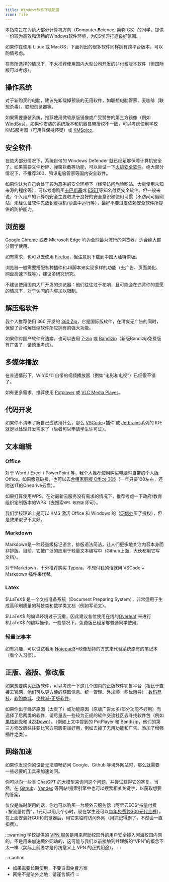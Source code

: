 ```yaml
---
title: Windows软件环境配置
icon: file
---
```


本指南旨在为绝大部分计算机方向（**C**omputer **S**cience, 简称 CS）的同学，提供一份较为高效和流畅的Windows软件环境，为CS学习打造良好氛围。

如果你在使用 Liuux 或 MacOS，下面列出的很多软件同样拥有跨平台版本，可以酌情考虑。

在有所选择的情况下，不太推荐使用国内大型公司开发的非付费版本软件（但国际版可以考虑）。

## 操作系统

对于新购买的电脑，建议先卸载掉预装的无用软件，如联想电脑管家、麦咖啡（联想杀毒）、联想浏览器等。

如果需要重装系统，推荐使用微软原版镜像或广受赞誉的第三方镜像（例如 [WindSys](https://windsys.win/)）。如果你安装的系统版本和机器自带授权不一致，可以考虑使用学校KMS服务器（可用性保持怀疑）或 [KMSpico](https://kmspico.io/)。

## 安全软件

在绝大部分情况下，系统自带的 Windows Defender 就已经足够保障计算机安全了。如果需要文件粉碎、弹窗拦截等功能，可以尝试一下[火绒安全软件](https://huorong.cn/)。绝大部分情况下，不推荐360、腾讯电脑管家等国内安全软件。

如果你认为自己会处于较为恶劣的安全环境下（经常访问危险网站、大量使用未知来源的程序等），可以考虑购买[卡巴斯基](https://www.kaspersky.com.cn/)或 [ESET](https://www.eset.com/cn/)等知名付费安全软件。但一般来说，个人用户的计算机安全主要取决于良好的安全意识和使用习惯（不访问可疑网站、未经认证软件先放到虚拟机/沙盒中运行等），最好不要过度依赖安全软件所提供的防护能力。

## 浏览器

[Google Chrome](https://www.google.com/chrome/) 或者 Microsoft Edge 均为全球最为流行的浏览器，适合绝大部分同学使用。

如有需求，也可以去使用 [Firefox](https://www.mozilla.org/zh-CN/firefox/)，但注意别下载到中国大陆特供版。

浏览器一般需要搭配各种插件和JS脚本来实现多样的功能（去广告、页面美化、网盘高速下载等），建议多研究研究。

不建议使用国内大厂开发的浏览器：他们往往过于花哨，且可能会在违背你的意愿的情况下，对于访问的内容加以限制。

## 解压缩软件

我个人推荐使用 360 开发的 [360 Zip](https://www.360totalsecurity.com/zh-cn/360zip/)，它是国际版软件，在清爽无广告的同时，保留了合格解压缩软件所应拥有的强大功能。

如果你对国产软件有洁癖，也可以去用 [7-zip](https://sparanoid.com/lab/7z/) 或 [Bandizip](#正版、盗版、修改版)（新版Bandizip免费版有广告了，请慎重考虑）。

## 多媒体播放

在普通情形下，Win10/11 自带的视频播放器（例如“电影和电视”）已经很不错了。

如有更多需求，推荐使用 [Potplayer](#正版、盗版、修改版) 或 [VLC Media Player](https://www.videolan.org/vlc/index.an.html)。

## 代码开发

如果你不清晰了解自己应该用什么，那么 [VSCode](https://code.visualstudio.com/)+插件 或 [Jetbrains](https://www.jetbrains.com/)系列的 IDE 就足以处理开发需求了（后者可以申请学生许可证）。

## 文本编辑

### Office

对于 Word / Excel / PowerPoint 等，我个人推荐使用购买电脑时自带的个人版Office。如果愿意破费，也可以去[合租家庭版 Office 365](https://lizhi.shop/site/products/id/65)（一年只要100左右，还附送1T的Onedrive云盘）。

如果打算使用WPS，在对最新云服务没有需求的情况下，推荐考虑一下政府/教育组织定制版本的WPS（去搜索`WPS 政府版` 即可）。

我们学校理论上是可以 KMS 激活 Office 和 Windows 的（[网信办](https://hhic.hhu.edu.cn/)买了授权），但是效果似乎不太好。

### Markdown

Markdown是一种轻量级标记语言，排版语法简洁，让人们更多地关注内容本身而非排版。目前，它被广泛的应用于轻量文本编写中（Github上面，大伙都用它写文档）。

对于Markdown，十分推荐购买 [Typora](https://typora.io/)，不想付钱的话就用 VSCode + Markdown 插件来代替。

### Latex

$\LaTeX$ 是一个文档准备系统（Document Preparing System），非常适用于生成高印刷质量的科技类和数学类文档（例如写论文）。

$\LaTeX$ 的编译环境过于沉重，因此建议各位使用在线的[Overleaf](https://www.overleaf.com/) 来进行 $\LaTeX$ 的编写操作。一般情况下，免费版已经足够普通同学使用。

### 轻量记事本

如有兴趣，可以试试看用 [Notepad3](https://github.com/rizonesoft/Notepad3)+映像劫持的方式来代替系统原有的笔记本（看个人习惯）。

## 正版、盗版、修改版

如果想要购买正版软件，可以考虑一下这几个国内的正版软件销售平台（相比于直接去官网，他们可以更方便的获取信息、统一管理、外加顺一些优惠券）：[数码荔枝](https://lizhi.shop/)、[软购商城](https://apsgo.com/)、[少数派-正版软件](https://sspai.com/mall)。

如果你出于经济原因（太贵了）或功能原因（原版广告太多/部分功能不好用）而选择了后两类的软件，请尽量去一些较为正规的软件交流社区去寻找软件包（例如[果核剥壳](https://www.ghxi.com/)和 [423Down](https://www.423down.com/)）。（例如上文中提到的 PotPlayer 和 Bandizip，他们的第三方修改版往往要比官方原版更加好用，例如去掉了无用功能和广告、添加了增强插件之类）。

## 网络加速

如果你发现你的设备无法顺畅访问 Google、Github 等境外网站时，那么就需要一些必要的工具来加速访问。

你可以向一些类 ChatGPT 的大模型来询问这个问题，并尝试获得它的答复。当然，在 [Github](https://github.com)、[Yandex](https://yandex.com/) 等网站/搜索引擎中也可以搜索相关关键字，以获取想要的答案。

仅仅是临时使用的话，你也可以购买一台境外云服务器（阿里云ECS“按量付费+按流量付费”，1元可以用几个小时，现在学生还可以[每年免费领300元代金券](https://university.aliyun.com/)），在上面安装好GUI和浏览器后，用它来临时访问外网（用完记得删了，不然会一直扣费）。

:::warning
学校提供的 [VPN 服务](https://vpn.hhu.edu.cn)是用来帮助校园外的用户安全接入河海校园内网的，不是用来加速境外网站的，这可能与我们以前接触到并理解的“VPN”的概念不太一样（实际上前者才是传统意义上 VPN 的正式用途）。
:::

:::caution
* 如果需要长期使用，不要贪图免费方案
* 网络不是法外之地，请谨言慎行
:::